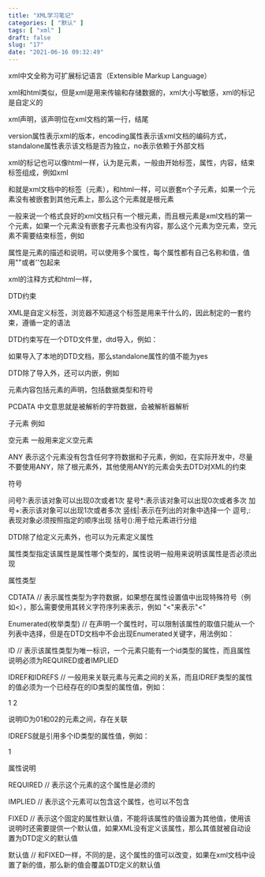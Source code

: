 ```yaml
---
title: "XML学习笔记"
categories: [ "默认" ]
tags: [ "xml" ]
draft: false
slug: "17"
date: "2021-06-16 09:32:49"
---
```




xml中文全称为可扩展标记语言（Extensible Markup Language）

xml和html类似，但是xml是用来传输和存储数据的，xml大小写敏感，xml的标记是自定义的

xml声明，该声明位在xml文档的第一行，<?开头，?>结尾

<?xml version="1.0" encoding="UTF-8" standalone="no"?>

version属性表示xml的版本，encoding属性表示该xml文档的编码方式，standalone属性表示该文档是否为独立，no表示依赖于外部文档

xml的标记也可以像html一样，认为是元素，一般由开始标签，属性，内容，结束标签组成，例如<hallo abc="yes">xml<hallo/>

<hallo>和</hallo>就是xml文档中的标签（元素），和html一样，可以嵌套n个子元素，如果一个元素没有被嵌套到其他元素上，那么这个元素就是根元素

一般来说一个格式良好的xml文档只有一个根元素，而且根元素是xml文档的第一个元素，如果一个元素没有嵌套子元素也没有内容，那么这个元素为空元素，空元素不需要结束标签，例如</hallo>

属性是元素的描述和说明，可以使用多个属性，每个属性都有自己名称和值，值用""或者''包起来

xml的注释方式和html一样，<!--这是注释-->

DTD约束

XML是自定义标签，浏览器不知道这个标签是用来干什么的，因此制定的一套约束，遵循一定的语法

DTD约束写在一个DTD文件里，dtd导入，例如：

<!DOCTYPE 根元素名称 SYSTEM "DTD文件的位置，可以为本地，也可以为url">


<!DOCTYPE 根元素名称 PUBLIC "DTD名称" "DTD文件的位置，可以为本地，也可以为url">


如果导入了本地的DTD文档，那么standalone属性的值不能为yes

DTD除了导入外，还可以内嵌，例如

<!DOCTYPE 根元素名称[
xxx
...
]>


<!ELEMENT 元素名称 元素内容>

元素内容包括元素的声明，包括数据类型和符号

PCDATA  中文意思就是被解析的字符数据，会被解析器解析

子元素  例如<!ELEMENT hallo (a,b,c)>

空元素  <!ELEMENT hallo EMPTY> 一般用来定义空元素

ANY  表示这个元素没有包含任何字符数据和子元素，例如<!ELEMENT hallo ANY>，在实际开发中，尽量不要使用ANY，除了根元素外，其他使用ANY的元素会失去DTD对XML的约束

符号

问号?:表示该对象可以出现0次或者1次
星号*:表示该对象可以出现0次或者多次
加号+:表示该对象可以出现1次或者多次
竖线|:表示在列出的对象中选择一个
逗号,:表现对象必须按照指定的顺序出现
括号():用于给元素进行分组

DTD除了给定义元素外，也可以为元素定义属性

<!ATTLIST 元素名称
属性名称a 属性类型 设置说明
属性名称x 属性类型 设置说明

>

属性类型指定该属性是属性哪个类型的，属性说明一般用来说明该属性是否必须出现

属性类型

CDTATA // 表示属性类型为字符数据，如果想在属性设置值中出现特殊符号（例如<），那么需要使用其转义字符序列来表示，例如 "&lt;"来表示"<"

Enumerated(枚举类型)  //  在声明一个属性时，可以限制该属性的取值只能从一个列表中选择，但是在DTD文档中不会出现Enumerated关键字，用法例如：<!ATTLIST Alphabet property(a|b|c|d|e) "a"> 

ID  // 表示该属性类型为唯一标识，一个元素只能有一个id类型的属性，而且属性说明必须为REQUIRED或者IMPLIED

IDREF和IDREFS  //   一般用来关联元素与元素之间的关系，而且IDREF类型的属性的值必须为一个已经存在的ID类型的属性值，例如：

<!ATTLIST abc xyz ID #REQUIRED hallo IDREF #IMPLED>

<abc xyz="01">1</abc>
<abc xyz="02" hallo="01">2</abc>

说明ID为01和02的元素之间，存在关联

IDREFS就是引用多个ID类型的属性值，例如：

<!ATTLIST abc xyz  IDREFS #REQUIRED>

<abc xyz="01 02 03">1</abc>


属性说明

REQUIRED // 表示这个元素的这个属性是必须的

IMPLIED //  表示这个元素可以包含这个属性，也可以不包含

FIXED  //  表示这个固定的属性默认值，不能将该属性的值设置为其他值，使用该说明时还需要提供一个默认值，如果XML没有定义该属性，那么其值就被自动设置为DTD定义的默认值

默认值 // 和FIXED一样，不同的是，这个属性的值可以改变，如果在xml文档中设置了新的值，那么新的值会覆盖DTD定义的默认值